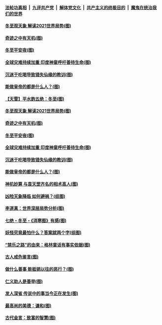 

####  [法轮功真相](../../../../basic/blob/master/README.md?t=12251531) &nbsp;|&nbsp; [九评共产党](../../../../9ping.md/blob/master/README.md?t=12251531) &nbsp;|&nbsp; [解体党文化](../../../../jtdwh.md/blob/master/README.md?t=12251531)  &nbsp;|&nbsp; [共产主义的终极目的](../../../../gczydzjmd.md/blob/master/README.md?t=12251531) &nbsp;|&nbsp; [魔鬼在统治我们的世界](../../../../mgztzwmdsj.md/blob/master/README.md?t=12251531) 

#### [冬至观天象 解读2021世界局势(图)](../pages/p7/956892.md?t=12251531) 

#### [奇迹之中有天机(图)](../pages/p7/956572.md?t=12251531) 

#### [冬至平安夜(图)](../pages/p7/956849.md?t=12251531) 

#### [全球灾难持续加重 印度神童呼吁善待生命(图)](../pages/p7/956636.md?t=12251531) 

#### [沉迷于吃喝导致错失仙缘的教训(图)](../pages/p7/956571.md?t=12251531) 

#### [能做皇帝的都是什么人？(图)](../pages/p7/956794.md?t=12251531) 

#### [【天雪】平水韵五绝：冬至(图)](../pages/p7/956896.md?t=12251531) 

#### [冬至观天象 解读2021世界局势(图)](../pages/p7/956892.md?t=12251531) 

#### [奇迹之中有天机(图)](../pages/p7/956572.md?t=12251531) 

#### [冬至平安夜(图)](../pages/p7/956849.md?t=12251531) 

#### [全球灾难持续加重 印度神童呼吁善待生命(图)](../pages/p7/956636.md?t=12251531) 

#### [沉迷于吃喝导致错失仙缘的教训(图)](../pages/p7/956571.md?t=12251531) 

#### [能做皇帝的都是什么人？(图)](../pages/p7/956794.md?t=12251531) 

#### [神机妙算 与袁天罡齐名的相术高人(图)](../pages/p7/956568.md?t=12251531) 

#### [凶险天象降临 如何避祸？(组图)](../pages/p7/956681.md?t=12251531) 


#### [李道真：世界深层局势分析(图)](../pages/p7/956454.md?t=12251531) 

#### [七绝・冬至・《消寒图》有感(图)](../pages/p7/956567.md?t=12251531) 

#### [妖怪究竟最怕什么？答案就两个字(组图)](../pages/p7/956545.md?t=12251531) 

#### [“禁乐之路”的由来：格林童话有事实依据(图)](../pages/p7/956483.md?t=12251531) 

#### [古人戒色鉴言(图)](../pages/p7/956445.md?t=12251531) 

#### [做什么善事 能抵销以往的恶行？(图)](../pages/p7/955977.md?t=12251531) 

#### [仁义助人是善举(图)](../pages/p7/955743.md?t=12251531) 

#### [发人深省 传说中的事当今正在发生(图)](../pages/p7/956218.md?t=12251531) 

#### [最高尚的美德：谦和(图)](../pages/p7/956241.md?t=12251531) 

#### [古代金言：致富的智慧(图)](../pages/p7/956238.md?t=12251531) 


